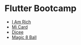 # Flutter Bootcamp

* [I Am Rich](./i_am_rich)
* [Mi Card](./micard)
* [Dicee](./dicee_flutter)
* [Magic 8 Ball](./magic_8_ball)
